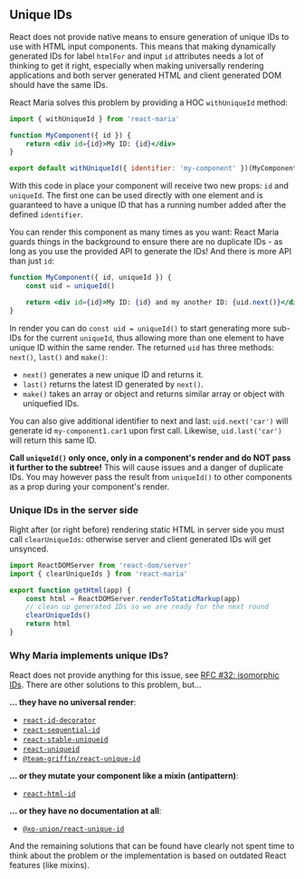 ## Unique IDs

React does not provide native means to ensure generation of unique IDs to use with HTML input components. This means
that making dynamically generated IDs for label `htmlFor` and input `id` attributes needs a lot of thinking to get it
right, especially when making universally rendering applications and both server generated HTML and client generated DOM
should have the same IDs.

React Maria solves this problem by providing a HOC `withUniqueId` method:

```jsx
import { withUniqueId } from 'react-maria'

function MyComponent({ id }) {
    return <div id={id}>My ID: {id}</div>
}

export default withUniqueId({ identifier: 'my-component' })(MyComponent)
```

With this code in place your component will receive two new props: `id` and `uniqueId`. The first one can be used
directly with one element and is guaranteed to have a unique ID that has a running number added after the defined
`identifier`.

You can render this component as many times as you want: React Maria guards things in the background to ensure there are
no duplicate IDs - as long as you use the provided API to generate the IDs! And there is more API than just `id`:

```jsx
function MyComponent({ id, uniqueId }) {
    const uid = uniqueId()

    return <div id={id}>My ID: {id} and my another ID: {uid.next()}</div>
}
```

In render you can do `const uid = uniqueId()` to start generating more sub-IDs for the current `uniqueId`, thus
allowing more than one element to have unique ID within the same render. The returned `uid` has three methods: `next()`,
`last()` and `make()`:

- `next()` generates a new unique ID and returns it.
- `last()` returns the latest ID generated by `next()`.
- `make()` takes an array or object and returns similar array or object with uniquefied IDs.

You can also give additional identifier to next and last: `uid.next('car')` will generate id `my-component1.car1` upon
first call. Likewise, `uid.last('car')` will return this same ID.

**Call `uniqueId()` only once, only in a component's render and do NOT pass it further to the subtree!** This
will cause issues and a danger of duplicate IDs. You may however pass the result from `uniqueId()` to other
components as a prop during your component's render.

### Unique IDs in the server side

Right after (or right before) rendering static HTML in server side you must call `clearUniqueIds`: otherwise server and
client generated IDs will get unsynced.

```js
import ReactDOMServer from 'react-dom/server'
import { clearUniqueIds } from 'react-maria'

export function getHtml(app) {
    const html = ReactDOMServer.renderToStaticMarkup(app)
    // clean up generated IDs so we are ready for the next round
    clearUniqueIds()
    return html
}
```

### Why Maria implements unique IDs?

React does not provide anything for this issue, see [RFC #32: isomorphic IDs](https://github.com/reactjs/rfcs/pull/32).
There are other solutions to this problem, but...

**... they have no universal render**:

- [`react-id-decorator`](https://www.npmjs.com/package/react-id-decorator)
- [`react-sequential-id`](https://www.npmjs.com/package/react-sequential-id)
- [`react-stable-uniqueid`](https://www.npmjs.com/package/react-stable-uniqueid)
- [`react-uniqueid`](https://www.npmjs.com/package/react-uniqueid)
- [`@team-griffin/react-unique-id`](https://www.npmjs.com/package/@team-griffin/react-unique-id)

**... or they mutate your component like a mixin (antipattern)**:

- [`react-html-id`](https://www.npmjs.com/package/react-html-id)

**... or they have no documentation at all**:

- [`@xo-union/react-unique-id`](https://www.npmjs.com/package/@xo-union/react-unique-id)

And the remaining solutions that can be found have clearly not spent time to think about the problem or the
implementation is based on outdated React features (like mixins).